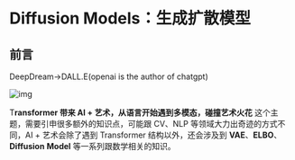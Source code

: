 # **Diffusion Models：生成扩散模型**

## 前言

DeepDream->DALL.E(openai is the author of chatgpt)

![img](https://pic3.zhimg.com/v2-af2cddc77a452e4c354cd61ae80b96ee_r.jpg)

T**ransformer 带来 AI + 艺术，从语言开始遇到多模态，碰撞艺术火花** 这个主题，需要引申很多额外的知识点，可能跟 CV、NLP 等领域大力出奇迹的方式不同，AI + 艺术会除了遇到 Transformer 结构以外，还会涉及到 **VAE**、**ELBO**、**Diffusion** **Model** 等一系列跟数学相关的知识。

## 